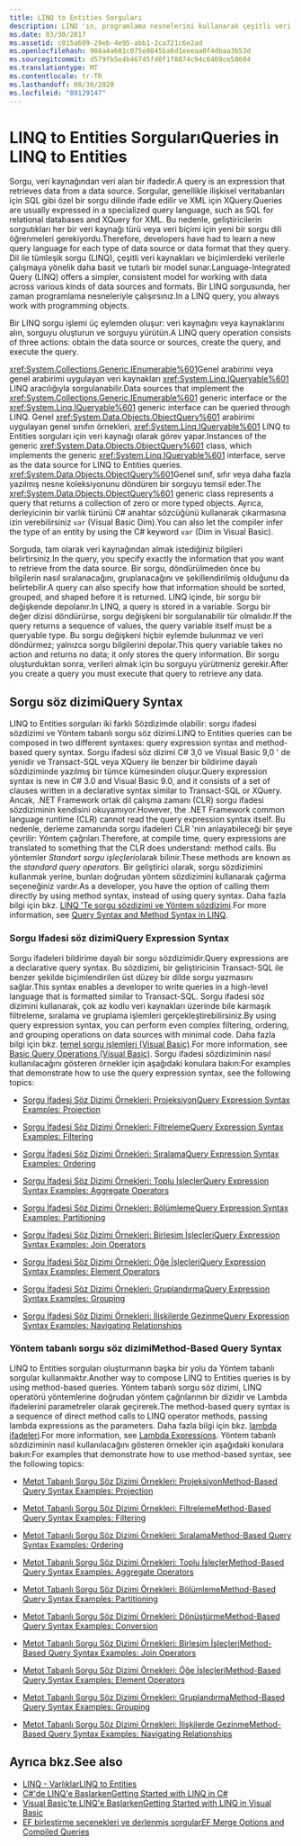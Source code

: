 ```yaml
---
title: LINQ to Entities Sorguları
description: LINQ 'ın, programlama nesnelerini kullanarak çeşitli veri kaynakları ve biçimler genelinde verilerle çalışmaya yönelik basit, tutarlı bir model nasıl sunduğunu öğrenin.
ms.date: 03/30/2017
ms.assetid: c015a609-29eb-4e95-abb1-2ca721c6e2ad
ms.openlocfilehash: 908a4a601c075e0845ba6d1eeeaa0f4dbaa3b53d
ms.sourcegitcommit: d579fb5e4b46745fd0f1f8874c94c6469ce58604
ms.translationtype: MT
ms.contentlocale: tr-TR
ms.lasthandoff: 08/30/2020
ms.locfileid: "89129147"
---
```

# <a name="queries-in-linq-to-entities"></a><span data-ttu-id="26899-103">LINQ to Entities Sorguları</span><span class="sxs-lookup"><span data-stu-id="26899-103">Queries in LINQ to Entities</span></span>
<span data-ttu-id="26899-104">Sorgu, veri kaynağından veri alan bir ifadedir.</span><span class="sxs-lookup"><span data-stu-id="26899-104">A query is an expression that retrieves data from a data source.</span></span> <span data-ttu-id="26899-105">Sorgular, genellikle ilişkisel veritabanları için SQL gibi özel bir sorgu dilinde ifade edilir ve XML için XQuery.</span><span class="sxs-lookup"><span data-stu-id="26899-105">Queries are usually expressed in a specialized query language, such as SQL for relational databases and XQuery for XML.</span></span> <span data-ttu-id="26899-106">Bu nedenle, geliştiricilerin sorgutıkları her bir veri kaynağı türü veya veri biçimi için yeni bir sorgu dili öğrenmeleri gerekiyordu.</span><span class="sxs-lookup"><span data-stu-id="26899-106">Therefore, developers have had to learn a new query language for each type of data source or data format that they query.</span></span> <span data-ttu-id="26899-107">Dil ile tümleşik sorgu (LINQ), çeşitli veri kaynakları ve biçimlerdeki verilerle çalışmaya yönelik daha basit ve tutarlı bir model sunar.</span><span class="sxs-lookup"><span data-stu-id="26899-107">Language-Integrated Query (LINQ) offers a simpler, consistent model for working with data across various kinds of data sources and formats.</span></span> <span data-ttu-id="26899-108">Bir LINQ sorgusunda, her zaman programlama nesneleriyle çalışırsınız.</span><span class="sxs-lookup"><span data-stu-id="26899-108">In a LINQ query, you always work with programming objects.</span></span>  
  
 <span data-ttu-id="26899-109">Bir LINQ sorgu işlemi üç eylemden oluşur: veri kaynağını veya kaynaklarını alın, sorguyu oluşturun ve sorguyu yürütün.</span><span class="sxs-lookup"><span data-stu-id="26899-109">A LINQ query operation consists of three actions: obtain the data source or sources, create the query, and execute the query.</span></span>  
  
 <span data-ttu-id="26899-110"><xref:System.Collections.Generic.IEnumerable%601>Genel arabirimi veya genel arabirimi uygulayan veri kaynakları <xref:System.Linq.IQueryable%601> LINQ aracılığıyla sorgulanabilir.</span><span class="sxs-lookup"><span data-stu-id="26899-110">Data sources that implement the <xref:System.Collections.Generic.IEnumerable%601> generic interface or the <xref:System.Linq.IQueryable%601> generic interface can be queried through LINQ.</span></span> <span data-ttu-id="26899-111">Genel <xref:System.Data.Objects.ObjectQuery%601> arabirimi uygulayan genel sınıfın örnekleri, <xref:System.Linq.IQueryable%601> LINQ to Entities sorguları için veri kaynağı olarak görev yapar.</span><span class="sxs-lookup"><span data-stu-id="26899-111">Instances of the generic <xref:System.Data.Objects.ObjectQuery%601> class, which implements the generic <xref:System.Linq.IQueryable%601> interface, serve as the data source for LINQ to Entities queries.</span></span> <span data-ttu-id="26899-112"><xref:System.Data.Objects.ObjectQuery%601>Genel sınıf, sıfır veya daha fazla yazılmış nesne koleksiyonunu döndüren bir sorguyu temsil eder.</span><span class="sxs-lookup"><span data-stu-id="26899-112">The <xref:System.Data.Objects.ObjectQuery%601> generic class represents a query that returns a collection of zero or more typed objects.</span></span> <span data-ttu-id="26899-113">Ayrıca, derleyicinin bir varlık türünü C# anahtar sözcüğünü kullanarak çıkarmasına izin verebilirsiniz `var` (Visual Basic Dim).</span><span class="sxs-lookup"><span data-stu-id="26899-113">You can also let the compiler infer the type of an entity by using the C# keyword `var` (Dim in Visual Basic).</span></span>  
  
 <span data-ttu-id="26899-114">Sorguda, tam olarak veri kaynağından almak istediğiniz bilgileri belirtirsiniz.</span><span class="sxs-lookup"><span data-stu-id="26899-114">In the query, you specify exactly the information that you want to retrieve from the data source.</span></span> <span data-ttu-id="26899-115">Bir sorgu, döndürülmeden önce bu bilgilerin nasıl sıralanacağını, gruplanacağını ve şekillendirilmiş olduğunu da belirtebilir.</span><span class="sxs-lookup"><span data-stu-id="26899-115">A query can also specify how that information should be sorted, grouped, and shaped before it is returned.</span></span> <span data-ttu-id="26899-116">LINQ içinde, bir sorgu bir değişkende depolanır.</span><span class="sxs-lookup"><span data-stu-id="26899-116">In LINQ, a query is stored in a variable.</span></span> <span data-ttu-id="26899-117">Sorgu bir değer dizisi döndürürse, sorgu değişkeni bir sorgulanabilir tür olmalıdır.</span><span class="sxs-lookup"><span data-stu-id="26899-117">If the query returns a sequence of values, the query variable itself must be a queryable type.</span></span> <span data-ttu-id="26899-118">Bu sorgu değişkeni hiçbir eylemde bulunmaz ve veri döndürmez; yalnızca sorgu bilgilerini depolar.</span><span class="sxs-lookup"><span data-stu-id="26899-118">This query variable takes no action and returns no data; it only stores the query information.</span></span> <span data-ttu-id="26899-119">Bir sorgu oluşturduktan sonra, verileri almak için bu sorguyu yürütmeniz gerekir.</span><span class="sxs-lookup"><span data-stu-id="26899-119">After you create a query you must execute that query to retrieve any data.</span></span>  
  
## <a name="query-syntax"></a><span data-ttu-id="26899-120">Sorgu söz dizimi</span><span class="sxs-lookup"><span data-stu-id="26899-120">Query Syntax</span></span>  
 <span data-ttu-id="26899-121">LINQ to Entities sorguları iki farklı Sözdizimde olabilir: sorgu ifadesi sözdizimi ve Yöntem tabanlı sorgu söz dizimi.</span><span class="sxs-lookup"><span data-stu-id="26899-121">LINQ to Entities queries can be composed in two different syntaxes: query expression syntax and method-based query syntax.</span></span> <span data-ttu-id="26899-122">Sorgu ifadesi söz dizimi C# 3,0 ve Visual Basic 9,0 ' de yenidir ve Transact-SQL veya XQuery ile benzer bir bildirime dayalı sözdiziminde yazılmış bir tümce kümesinden oluşur.</span><span class="sxs-lookup"><span data-stu-id="26899-122">Query expression syntax is new in C# 3.0 and Visual Basic 9.0, and it consists of a set of clauses written in a declarative syntax similar to Transact-SQL or XQuery.</span></span> <span data-ttu-id="26899-123">Ancak, .NET Framework ortak dil çalışma zamanı (CLR) sorgu ifadesi sözdiziminin kendisini okuyamıyor.</span><span class="sxs-lookup"><span data-stu-id="26899-123">However, the .NET Framework common language runtime (CLR) cannot read the query expression syntax itself.</span></span> <span data-ttu-id="26899-124">Bu nedenle, derleme zamanında sorgu ifadeleri CLR 'nin anlayabileceği bir şeye çevrilir: Yöntem çağrıları.</span><span class="sxs-lookup"><span data-stu-id="26899-124">Therefore, at compile time, query expressions are translated to something that the CLR does understand: method calls.</span></span> <span data-ttu-id="26899-125">Bu yöntemler *Standart sorgu işleçleri*olarak bilinir.</span><span class="sxs-lookup"><span data-stu-id="26899-125">These methods are known as the *standard query operators*.</span></span> <span data-ttu-id="26899-126">Bir geliştirici olarak, sorgu sözdizimini kullanmak yerine, bunları doğrudan yöntem sözdizimini kullanarak çağırma seçeneğiniz vardır.</span><span class="sxs-lookup"><span data-stu-id="26899-126">As a developer, you have the option of calling them directly by using method syntax, instead of using query syntax.</span></span> <span data-ttu-id="26899-127">Daha fazla bilgi için bkz. [LINQ 'Te sorgu sözdizimi ve Yöntem sözdizimi](../../../../../csharp/programming-guide/concepts/linq/query-syntax-and-method-syntax-in-linq.md).</span><span class="sxs-lookup"><span data-stu-id="26899-127">For more information, see [Query Syntax and Method Syntax in LINQ](../../../../../csharp/programming-guide/concepts/linq/query-syntax-and-method-syntax-in-linq.md).</span></span>  
  
### <a name="query-expression-syntax"></a><span data-ttu-id="26899-128">Sorgu Ifadesi söz dizimi</span><span class="sxs-lookup"><span data-stu-id="26899-128">Query Expression Syntax</span></span>  
 <span data-ttu-id="26899-129">Sorgu ifadeleri bildirime dayalı bir sorgu sözdizimidir.</span><span class="sxs-lookup"><span data-stu-id="26899-129">Query expressions are a declarative query syntax.</span></span> <span data-ttu-id="26899-130">Bu sözdizimi, bir geliştiricinin Transact-SQL ile benzer şekilde biçimlendirilen üst düzey bir dilde sorgu yazmasını sağlar.</span><span class="sxs-lookup"><span data-stu-id="26899-130">This syntax enables a developer to write queries in a high-level language that is formatted similar to Transact-SQL.</span></span> <span data-ttu-id="26899-131">Sorgu ifadesi söz dizimini kullanarak, çok az kodlu veri kaynakları üzerinde bile karmaşık filtreleme, sıralama ve gruplama işlemleri gerçekleştirebilirsiniz.</span><span class="sxs-lookup"><span data-stu-id="26899-131">By using query expression syntax, you can perform even complex filtering, ordering, and grouping operations on data sources with minimal code.</span></span> <span data-ttu-id="26899-132">Daha fazla bilgi için bkz. [temel sorgu işlemleri (Visual Basic)](../../../../../visual-basic/programming-guide/concepts/linq/basic-query-operations.md).</span><span class="sxs-lookup"><span data-stu-id="26899-132">For more information, see [Basic Query Operations (Visual Basic)](../../../../../visual-basic/programming-guide/concepts/linq/basic-query-operations.md).</span></span> <span data-ttu-id="26899-133">Sorgu ifadesi sözdiziminin nasıl kullanılacağını gösteren örnekler için aşağıdaki konulara bakın:</span><span class="sxs-lookup"><span data-stu-id="26899-133">For examples that demonstrate how to use the query expression syntax, see the following topics:</span></span>  
  
- [<span data-ttu-id="26899-134">Sorgu İfadesi Söz Dizimi Örnekleri: Projeksiyon</span><span class="sxs-lookup"><span data-stu-id="26899-134">Query Expression Syntax Examples: Projection</span></span>](query-expression-syntax-examples-projection.md)  
  
- [<span data-ttu-id="26899-135">Sorgu İfadesi Söz Dizimi Örnekleri: Filtreleme</span><span class="sxs-lookup"><span data-stu-id="26899-135">Query Expression Syntax Examples: Filtering</span></span>](query-expression-syntax-examples-filtering.md)  
  
- [<span data-ttu-id="26899-136">Sorgu İfadesi Söz Dizimi Örnekleri: Sıralama</span><span class="sxs-lookup"><span data-stu-id="26899-136">Query Expression Syntax Examples: Ordering</span></span>](query-expression-syntax-examples-ordering.md)  
  
- [<span data-ttu-id="26899-137">Sorgu İfadesi Söz Dizimi Örnekleri: Toplu İşleçler</span><span class="sxs-lookup"><span data-stu-id="26899-137">Query Expression Syntax Examples: Aggregate Operators</span></span>](query-expression-syntax-examples-aggregate-operators.md)  
  
- [<span data-ttu-id="26899-138">Sorgu İfadesi Söz Dizimi Örnekleri: Bölümleme</span><span class="sxs-lookup"><span data-stu-id="26899-138">Query Expression Syntax Examples: Partitioning</span></span>](query-expression-syntax-examples-partitioning.md)  
  
- [<span data-ttu-id="26899-139">Sorgu İfadesi Söz Dizimi Örnekleri: Birleşim İşleçleri</span><span class="sxs-lookup"><span data-stu-id="26899-139">Query Expression Syntax Examples: Join Operators</span></span>](query-expression-syntax-examples-join-operators.md)  
  
- [<span data-ttu-id="26899-140">Sorgu İfadesi Söz Dizimi Örnekleri: Öğe İşleçleri</span><span class="sxs-lookup"><span data-stu-id="26899-140">Query Expression Syntax Examples: Element Operators</span></span>](query-expression-syntax-examples-element-operators.md)  
  
- [<span data-ttu-id="26899-141">Sorgu İfadesi Söz Dizimi Örnekleri: Gruplandırma</span><span class="sxs-lookup"><span data-stu-id="26899-141">Query Expression Syntax Examples: Grouping</span></span>](query-expression-syntax-examples-grouping.md)  
  
- [<span data-ttu-id="26899-142">Sorgu İfadesi Söz Dizimi Örnekleri: İlişkilerde Gezinme</span><span class="sxs-lookup"><span data-stu-id="26899-142">Query Expression Syntax Examples: Navigating Relationships</span></span>](query-expression-syntax-examples-navigating-relationships.md)  
  
### <a name="method-based-query-syntax"></a><span data-ttu-id="26899-143">Yöntem tabanlı sorgu söz dizimi</span><span class="sxs-lookup"><span data-stu-id="26899-143">Method-Based Query Syntax</span></span>  
 <span data-ttu-id="26899-144">LINQ to Entities sorguları oluşturmanın başka bir yolu da Yöntem tabanlı sorgular kullanmaktır.</span><span class="sxs-lookup"><span data-stu-id="26899-144">Another way to compose LINQ to Entities queries is by using method-based queries.</span></span> <span data-ttu-id="26899-145">Yöntem tabanlı sorgu söz dizimi, LINQ operatörü yöntemlerine doğrudan yöntem çağrılarının bir dizidir ve Lambda ifadelerini parametreler olarak geçirerek.</span><span class="sxs-lookup"><span data-stu-id="26899-145">The method-based query syntax is a sequence of direct method calls to LINQ operator methods, passing lambda expressions as the parameters.</span></span> <span data-ttu-id="26899-146">Daha fazla bilgi için bkz. [lambda ifadeleri](../../../../../csharp/language-reference/operators/lambda-expressions.md).</span><span class="sxs-lookup"><span data-stu-id="26899-146">For more information, see [Lambda Expressions](../../../../../csharp/language-reference/operators/lambda-expressions.md).</span></span> <span data-ttu-id="26899-147">Yöntem tabanlı sözdiziminin nasıl kullanılacağını gösteren örnekler için aşağıdaki konulara bakın:</span><span class="sxs-lookup"><span data-stu-id="26899-147">For examples that demonstrate how to use method-based syntax, see the following topics:</span></span>  
  
- [<span data-ttu-id="26899-148">Metot Tabanlı Sorgu Söz Dizimi Örnekleri: Projeksiyon</span><span class="sxs-lookup"><span data-stu-id="26899-148">Method-Based Query Syntax Examples: Projection</span></span>](method-based-query-syntax-examples-projection.md)  
  
- [<span data-ttu-id="26899-149">Metot Tabanlı Sorgu Söz Dizimi Örnekleri: Filtreleme</span><span class="sxs-lookup"><span data-stu-id="26899-149">Method-Based Query Syntax Examples: Filtering</span></span>](method-based-query-syntax-examples-filtering.md)  
  
- [<span data-ttu-id="26899-150">Metot Tabanlı Sorgu Söz Dizimi Örnekleri: Sıralama</span><span class="sxs-lookup"><span data-stu-id="26899-150">Method-Based Query Syntax Examples: Ordering</span></span>](method-based-query-syntax-examples-ordering.md)  
  
- [<span data-ttu-id="26899-151">Metot Tabanlı Sorgu Söz Dizimi Örnekleri: Toplu İşleçler</span><span class="sxs-lookup"><span data-stu-id="26899-151">Method-Based Query Syntax Examples: Aggregate Operators</span></span>](method-based-query-syntax-examples-aggregate-operators.md)  
  
- [<span data-ttu-id="26899-152">Metot Tabanlı Sorgu Söz Dizimi Örnekleri: Bölümleme</span><span class="sxs-lookup"><span data-stu-id="26899-152">Method-Based Query Syntax Examples: Partitioning</span></span>](method-based-query-syntax-examples-partitioning.md)  
  
- [<span data-ttu-id="26899-153">Metot Tabanlı Sorgu Söz Dizimi Örnekleri: Dönüştürme</span><span class="sxs-lookup"><span data-stu-id="26899-153">Method-Based Query Syntax Examples: Conversion</span></span>](method-based-query-syntax-examples-conversion.md)  
  
- [<span data-ttu-id="26899-154">Metot Tabanlı Sorgu Söz Dizimi Örnekleri: Birleşim İşleçleri</span><span class="sxs-lookup"><span data-stu-id="26899-154">Method-Based Query Syntax Examples: Join Operators</span></span>](method-based-query-syntax-examples-join-operators.md)  
  
- [<span data-ttu-id="26899-155">Metot Tabanlı Sorgu Söz Dizimi Örnekleri: Öğe İşleçleri</span><span class="sxs-lookup"><span data-stu-id="26899-155">Method-Based Query Syntax Examples: Element Operators</span></span>](method-based-query-syntax-examples-element-operators.md)  
  
- [<span data-ttu-id="26899-156">Metot Tabanlı Sorgu Söz Dizimi Örnekleri: Gruplandırma</span><span class="sxs-lookup"><span data-stu-id="26899-156">Method-Based Query Syntax Examples: Grouping</span></span>](method-based-query-syntax-examples-grouping.md)  
  
- [<span data-ttu-id="26899-157">Metot Tabanlı Sorgu Söz Dizimi Örnekleri: İlişkilerde Gezinme</span><span class="sxs-lookup"><span data-stu-id="26899-157">Method-Based Query Syntax Examples: Navigating Relationships</span></span>](method-based-query-syntax-examples-navigating-relationships.md)  
  
## <a name="see-also"></a><span data-ttu-id="26899-158">Ayrıca bkz.</span><span class="sxs-lookup"><span data-stu-id="26899-158">See also</span></span>

- [<span data-ttu-id="26899-159">LINQ - Varlıklar</span><span class="sxs-lookup"><span data-stu-id="26899-159">LINQ to Entities</span></span>](linq-to-entities.md)
- [<span data-ttu-id="26899-160">C#'de LINQ'e Başlarken</span><span class="sxs-lookup"><span data-stu-id="26899-160">Getting Started with LINQ in C#</span></span>](../../../../../csharp/programming-guide/concepts/linq/index.md)
- [<span data-ttu-id="26899-161">Visual Basic'te LINQ'e Başlarken</span><span class="sxs-lookup"><span data-stu-id="26899-161">Getting Started with LINQ in Visual Basic</span></span>](../../../../../visual-basic/programming-guide/concepts/linq/getting-started-with-linq.md)
- [<span data-ttu-id="26899-162">EF birleştirme seçenekleri ve derlenmiş sorgular</span><span class="sxs-lookup"><span data-stu-id="26899-162">EF Merge Options and Compiled Queries</span></span>](https://docs.microsoft.com/archive/blogs/dsimmons/ef-merge-options-and-compiled-queries)
